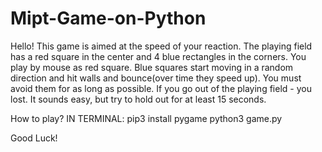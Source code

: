 # Mipt-Game-on-Python
Hello!
This game is aimed at the speed of your reaction.
The playing field has a red square in the center and 4 blue rectangles in the corners.
You play by mouse as red square.
Blue squares start moving in a random direction and hit walls and bounce(over time they speed up).
You must avoid them for as long as possible.
If you go out of the playing field - you lost.
It sounds easy, but try to hold out for at least 15 seconds.


How to play?
IN TERMINAL:
pip3 install pygame
python3 game.py

Good Luck!
